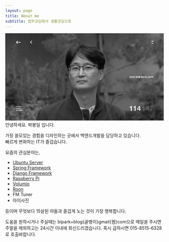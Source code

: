 ```yaml
---
layout: page
title: About me
subtitle: 업무코딩에서 생활코딩으로
---
```


![Aboutme](./img/vinylc_parkbongil.png)  
안녕하세요. 박봉일 입니다.

가장 쓸모있는 경험을 디자인하는 곳에서 백엔드개발을 담당하고 있습니다.  
빠르게 변화하는 IT가 즐겁습니다.

요즘의 관심분야는,
 - [Ubuntu Server](https://www.ubuntu.com/server)
 - [Spring Framework](https://spring.io/)
 - [Django Framework](https://www.djangoproject.com/)
 - [Raspberry Pi](https://www.raspberrypi.org/)
 - [Volumio](https://volumio.org/)
 - [Roon](https://roonlabs.com/)
 - FM Tuner
 - 아이사진

등이며 무엇보다 15살된 아들과 즐겁게 노는 것이 가장 행복합니다.

도움을 원하시거나 주실때는 bipark+blog{골뱅이}gmail{쩜}com으로 메일을 주시면 주말을 제외하고는 24시간 이내에 회신드리겠습니다. 혹시 급하시면 015-8515-6328로 호출바랍니다.